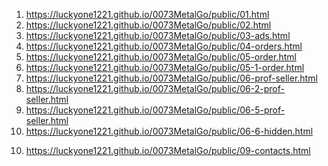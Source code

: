 <!-- https://github.com/luckyone1221/0073MetalGo -->

1. <https://luckyone1221.github.io/0073MetalGo/public/01.html>
2. <https://luckyone1221.github.io/0073MetalGo/public/02.html>
3. <https://luckyone1221.github.io/0073MetalGo/public/03-ads.html>
4. <https://luckyone1221.github.io/0073MetalGo/public/04-orders.html>
5. <https://luckyone1221.github.io/0073MetalGo/public/05-order.html>
6. <https://luckyone1221.github.io/0073MetalGo/public/05-1-order.html>
7. <https://luckyone1221.github.io/0073MetalGo/public/06-prof-seller.html>
8. <https://luckyone1221.github.io/0073MetalGo/public/06-2-prof-seller.html>
9. <https://luckyone1221.github.io/0073MetalGo/public/06-5-prof-seller.html>
9. <https://luckyone1221.github.io/0073MetalGo/public/06-6-hidden.html>
<!--1. <https://luckyone1221.github.io/0073MetalGo/public/08-bidding.html>-->
10. <https://luckyone1221.github.io/0073MetalGo/public/09-contacts.html>
